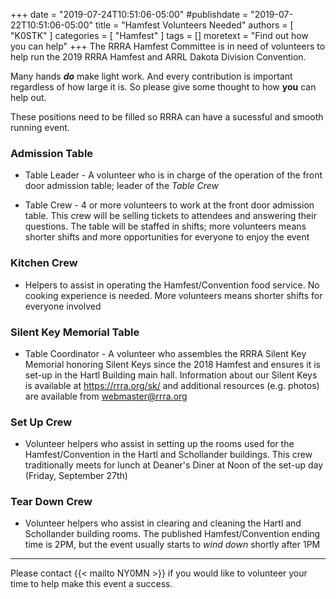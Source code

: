 +++
date = "2019-07-24T10:51:06-05:00"
#publishdate = "2019-07-22T10:51:06-05:00"
title = "Hamfest Volunteers Needed"
authors = [ "K0STK" ]
categories = [ "Hamfest" ]
tags = []
moretext = "Find out how you can help"
+++
The RRRA Hamfest Committee is in need of volunteers to help run the 2019 RRRA
Hamfest and ARRL Dakota Division Convention.

Many hands ***do*** make light work. And every contribution is important
regardless of how large it is. So please give some thought to how **you**
can help out. 

<!--more-->

These positions need to be filled so RRRA can have a sucessful and  smooth
running event.

### Admission Table

* Table Leader - A volunteer who is in charge of the operation of
the front door admission table; leader of the *Table Crew*

* Table Crew - 4 or more volunteers to work at the front door admission table.
This crew will be selling tickets to attendees and answering their questions.
The table will be staffed in shifts; more volunteers means shorter shifts and
more opportunities for everyone to enjoy the event

### Kitchen Crew

* Helpers to assist in operating the Hamfest/Convention food service. No
cooking experience is needed. More volunteers means shorter shifts for everyone
involved

### Silent Key Memorial Table

* Table Coordinator - A volunteer who assembles the RRRA Silent Key
Memorial honoring Silent Keys since the 2018 Hamfest and ensures it is
set-up in the Hartl Building main hall. Information about our Silent
Keys is available at https://rrra.org/sk/ and additional resources (e.g.
photos) are available from [webmaster@rrra.org](mailto:webmaster@rrra.org)

### Set Up Crew

* Volunteer helpers who assist in setting up the rooms used for the Hamfest/Convention in
the Hartl and Schollander buildings. This crew traditionally meets for lunch
at Deaner's Diner at Noon of the set-up day (Friday, September 27th)

### Tear Down Crew

* Volunteer helpers who assist in clearing and cleaning the Hartl and
Schollander building rooms. The published Hamfest/Convention ending time is
2PM, but the event usually starts to *wind down* shortly after 1PM

---

Please contact {{< mailto NY0MN >}} if you would like to volunteer your time
to help make this event a success.
